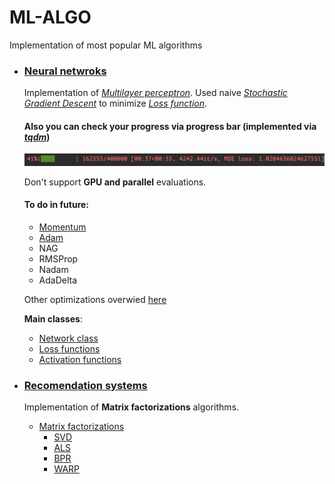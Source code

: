 # ML-ALGO
 Implementation of most popular ML algorithms

- ### [Neural netwroks](networks)
  Implementation of [*Multilayer perceptron*](https://en.wikipedia.org/wiki/Multilayer_perceptron).
  Used naive [*Stochastic Gradient Descent*](https://en.wikipedia.org/wiki/Stochastic_gradient_descent)
  to minimize [*Loss function*](https://en.wikipedia.org/wiki/Loss_function).

  #### Also you can check your progress via progress bar (implemented via [*tqdm*](https://github.com/tqdm/tqdm))
  ![Screenshot](tests/screenshots/loss.png)

  Don't support **GPU and parallel** evaluations.

  #### To do in future:
    - [Momentum](https://en.wikipedia.org/wiki/Momentum_(technical_analysis))
    - [Adam](https://arxiv.org/abs/1412.6980)
    - NAG
    - RMSProp
    - Nadam
    - AdaDelta

  Other optimizations overwied [here](https://towardsdatascience.com/deep-learning-optimizers-436171c9e23f)

  **Main classes**:
    - [Network class](networks/Network.py)
    - [Loss functions](networks/base/function/Loss.py)
    - [Activation functions](networks/base/function/Function.py)


- ### [Recomendation systems](rec_sys)
    Implementation of **Matrix factorizations** algorithms.

    - [Matrix factorizations](rec_sys/MF)
        - [SVD](rec_sys/MF/StochasticGradientDescentSVD.py)
        - [ALS](rec_sys/MF/ALS.py)
        - [BPR](rec_sys/MF/BPR.py)
        - [WARP](rec_sys/MF/WARP.py)
